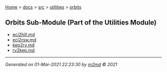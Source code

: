 [Home](../../../index.md) > [docs](../../../docs_index.md) > [src](../../src_index.md) > [utilities](../utilities_index.md) > [orbits](orbits_index.md)  

## Orbits Sub-Module (Part of the Utilities Module)

- [eci2hill.md](eci2hill.md)
- [eci2rsw.md](eci2rsw.md)
- [kep2rv.md](kep2rv.md)
- [rv2kep.md](rv2kep.md)

***

*Generated on 01-Mar-2021 22:23:30 by [m2md](https://github.com/crgnam-research/m2md) © 2021*